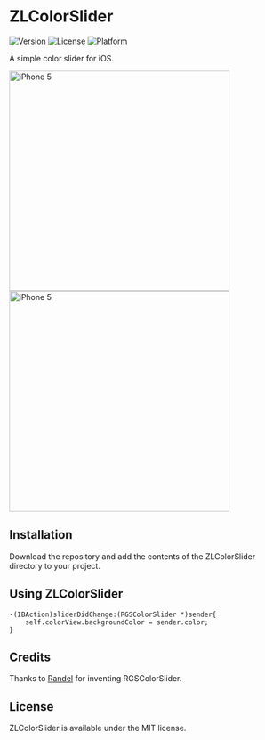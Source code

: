 # ZLColorSlider

[![Version](https://img.shields.io/cocoapods/v/RGSColorSlider.svg?style=flat)](http://cocoapods.org/pods/RGSColorSlider)
[![License](https://img.shields.io/cocoapods/l/RGSColorSlider.svg?style=flat)](http://cocoapods.org/pods/RGSColorSlider)
[![Platform](https://img.shields.io/cocoapods/p/RGSColorSlider.svg?style=flat)](http://cocoapods.org/pods/RGSColorSlider)

A simple color slider for iOS.

<img src="https://github.com/khalloufi/ZLColorSlider/blob/master/Screens/Screen1.png" alt="iPhone 5" width="396" />
<img src="https://github.com/khalloufi/ZLColorSlider/blob/master/Screens/Screen2.png" alt="iPhone 5" width="396" />



## Installation

Download the repository and add the contents of the ZLColorSlider directory to your project.

## Using ZLColorSlider
```objc
-(IBAction)sliderDidChange:(RGSColorSlider *)sender{
    self.colorView.backgroundColor = sender.color;
}
```
## Credits
Thanks to [Randel](https://github.com/RGSSoftware) for inventing RGSColorSlider.
## License

ZLColorSlider is available under the MIT license.
